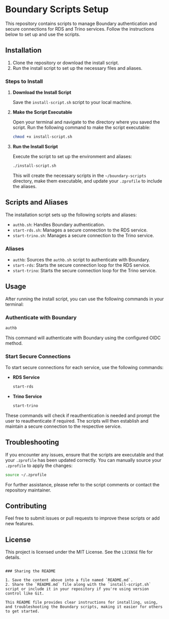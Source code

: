 # Boundary Scripts Setup

This repository contains scripts to manage Boundary authentication and secure connections for RDS and Trino services. Follow the instructions below to set up and use the scripts.

## Installation

1. Clone the repository or download the install script.
2. Run the install script to set up the necessary files and aliases.

### Steps to Install

1. **Download the Install Script**

   Save the `install-script.sh` script to your local machine.

2. **Make the Script Executable**

   Open your terminal and navigate to the directory where you saved the script. Run the following command to make the script executable:

    ```sh
    chmod +x install-script.sh
    ```

3. **Run the Install Script**

   Execute the script to set up the environment and aliases:

    ```sh
    ./install-script.sh
    ```

   This will create the necessary scripts in the `~/boundary-scripts` directory, make them executable, and update your `.zprofile` to include the aliases.

## Scripts and Aliases

The installation script sets up the following scripts and aliases:

- `authb.sh`: Handles Boundary authentication.
- `start-rds.sh`: Manages a secure connection to the RDS service.
- `start-trino.sh`: Manages a secure connection to the Trino service.

### Aliases

- `authb`: Sources the `authb.sh` script to authenticate with Boundary.
- `start-rds`: Starts the secure connection loop for the RDS service.
- `start-trino`: Starts the secure connection loop for the Trino service.

## Usage

After running the install script, you can use the following commands in your terminal:

### Authenticate with Boundary

```sh
authb
```

This command will authenticate with Boundary using the configured OIDC method.

### Start Secure Connections

To start secure connections for each service, use the following commands:

- **RDS Service**

  ```sh
  start-rds
  ```

- **Trino Service**

  ```sh
  start-trino
  ```

These commands will check if reauthentication is needed and prompt the user to reauthenticate if required. The scripts will then establish and maintain a secure connection to the respective service.

## Troubleshooting

If you encounter any issues, ensure that the scripts are executable and that your `.zprofile` has been updated correctly. You can manually source your `.zprofile` to apply the changes:

```sh
source ~/.zprofile
```

For further assistance, please refer to the script comments or contact the repository maintainer.

## Contributing

Feel free to submit issues or pull requests to improve these scripts or add new features.

## License

This project is licensed under the MIT License. See the `LICENSE` file for details.
```

### Sharing the README

1. Save the content above into a file named `README.md`.
2. Share the `README.md` file along with the `install-script.sh` script or include it in your repository if you're using version control like Git.

This README file provides clear instructions for installing, using, and troubleshooting the Boundary scripts, making it easier for others to get started.
